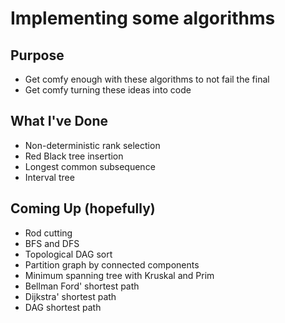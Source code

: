 # Implementing some algorithms

## Purpose

- Get comfy enough with these algorithms to not fail the final
- Get comfy turning these ideas into code

## What I've Done

- Non-deterministic rank selection
- Red Black tree insertion 
- Longest common subsequence
- Interval tree

## Coming Up (hopefully)

- Rod cutting
- BFS and DFS
- Topological DAG sort
- Partition graph by connected components
- Minimum spanning tree with Kruskal and Prim
- Bellman Ford' shortest path
- Dijkstra' shortest path
- DAG shortest path